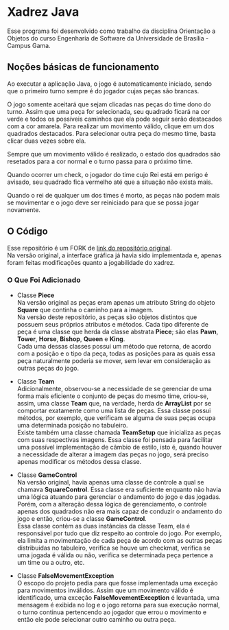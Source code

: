 # Xadrez Java

Esse programa foi desenvolvido como trabalho da disciplina Orientação a Objetos do curso Engenharia de Software da Universidade de Brasília - Campus Gama.

## Noções básicas de funcionamento

Ao executar a aplicação Java, o jogo é automaticamente iniciado, sendo que o primeiro turno sempre é do jogador cujas peças são brancas.

O jogo somente aceitará que sejam clicadas nas peças do time dono do turno. Assim que uma peça for selecionada, seu quadrado ficará na cor verde e todos os possíveis caminhos que ela pode seguir serão destacados com a cor amarela. Para realizar um movimento válido, clique em um dos quadrados destacados. Para selecionar outra peça do mesmo time, basta clicar duas vezes sobre ela.

Sempre que um movimento válido é realizado, o estado dos quadrados são resetados para a cor normal e o turno passa para o próximo time.

Quando ocorrer um check, o jogador do time cujo Rei está em perigo é avisado, seu quadrado fica vermelho até que a situação não exista mais.

Quando o rei de qualquer um dos times é morto, as peças não podem mais se movimentar e o jogo deve ser reiniciado para que se possa jogar novamente.

## O Código

Esse repositório é um FORK de [link do repositório original](https://gitlab.com/monitoria_oo_2015_1/Chess).  
Na versão original, a interface gráfica já havia sido implementada e, apenas foram feitas modificações quanto a jogabilidade do xadrez.

### O Que Foi Adicionado

* Classe **Piece**  
	Na versão original as peças eram apenas um atributo String do objeto **Square** que continha o caminho para a imagem.  
	Na versão deste repositório, as peças são objetos distintos que possuem seus próprios atributos e métodos. Cada tipo diferente de peça é uma classe que herda da classe abstrata **Piece**; são elas **Pawn**, **Tower**, **Horse**, **Bishop**, **Queen** e **King**.  
	Cada uma dessas classes possui um método que retorna, de acordo com a posição e o tipo da peça, todas as posições para as quais essa peça naturalmente poderia se mover, sem levar em consideração as outras peças do jogo.

* Classe **Team**  
	Adicionalmente, observou-se a necessidade de se gerenciar de uma forma mais eficiente o conjunto de peças do mesmo time, criou-se, assim, uma classe **Team** que, na verdade, herda de **ArrayList<Piece>** por se comportar exatamente como uma lista de peças. Essa classe possui métodos, por exemplo, que verificam se alguma de suas peças ocupa uma determinada posição no tabuleiro.  
	Existe também uma classe chamada **TeamSetup** que inicializa as peças com suas respectivas imagens. Essa classe foi pensada para facilitar uma possível implementação de câmbio de estilo, isto é, quando houver a necessidade de alterar a imagem das peças no jogo, será preciso apenas modificar os métodos dessa classe.	

* Classe **GameControl**  
	Na versão original, havia apenas uma classe de controle a qual se chamava **SquareControl**. Essa classe era suficiente enquanto não havia uma lógica atuando para gerenciar o andamento do jogo e das jogadas. Porém, com a alteração dessa lógica de gerenciamento, o controle apenas dos quadrados não era mais capaz de conduzir o andamento do jogo e então, criou-se a classe **GameControl**.  
	Essa classe contém as duas instâncias da classe Team, ela é responsável por tudo que diz respeito ao controle do jogo. Por exemplo, ela limita a movimentação de cada peça de acordo com as outras peças distribuidas no tabuleiro, verifica se houve um checkmat, verifica se uma jogada é válida ou não, verifica se determinada peça pertence a um time ou a outro, etc.
	
* Classe **FalseMovementException**  
	O escopo do projeto pedia para que fosse implementada uma exceção para movimentos inválidos. Assim que um movimento válido é identificado, uma exceção **FalseMovementException** é levantada, uma mensagem é exibida no log e o jogo retorna para sua execução normal, o turno continua pertencendo ao jogador que errou o movimento e então ele pode selecionar outro caminho ou outra peça.



